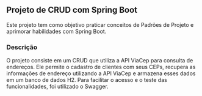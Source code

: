 ## Projeto de CRUD com Spring Boot

Este projeto tem como objetivo praticar conceitos de Padrões de Projeto e aprimorar habilidades com Spring Boot.

### Descrição

O projeto consiste em um CRUD que utiliza a API ViaCep para consulta de endereços. Ele permite o cadastro de clientes com seus CEPs, recupera as informações de endereço utilizando a API ViaCep e armazena esses dados em um banco de dados H2. Para facilitar o acesso e o teste das funcionalidades, foi utilizado o Swagger.